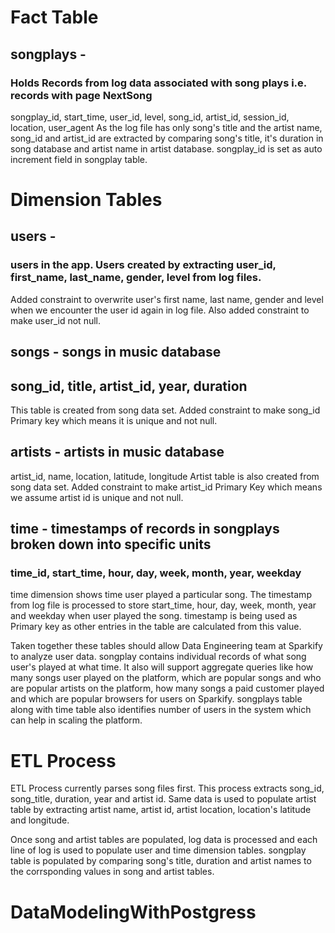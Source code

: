 # Fact Table
## songplays - 
### Holds Records from log data associated with song plays i.e. records with page NextSong
songplay_id, start_time, user_id, level, song_id, artist_id, session_id, location, user_agent
As the log file has only song's title and the artist name, song_id and artist_id are extracted 
by comparing song's title, it's duration in song database and artist name in artist database.
songplay_id is set as auto increment field in songplay table.

# Dimension Tables
## users - 
### users in the app. Users created by extracting user_id, first_name, last_name, gender, level from log files.
Added constraint to overwrite user's first name, last name, gender and level when we encounter the user id again in log 
file. Also added constraint to make user_id not null. 

## songs - songs in music database
## song_id, title, artist_id, year, duration
This table is created from song data set. Added constraint to make song_id Primary key which means it is unique and not 
null.
 
## artists - artists in music database
artist_id, name, location, latitude, longitude
Artist table is also created from song data set. Added constraint to make artist_id Primary Key which means we assume 
 artist id is unique and not null.

## time - timestamps of records in songplays broken down into specific units
### time_id, start_time, hour, day, week, month, year, weekday
time dimension shows time user played a particular song. The timestamp from log file is processed to store
start_time, hour, day, week, month, year and weekday when user played the song. timestamp is being used as Primary key as 
other entries in the table are calculated from this value.

Taken together these tables should allow Data Engineering team at Sparkify to analyze user data. songplay contains 
individual records of what song user's played at what time. It also will support aggregate queries like 
how many songs user played on the platform, which are popular songs and who are popular artists on the 
platform, how many songs a paid customer played and which are popular browsers for users on Sparkify.  songplays table along
with time table also identifies number of users in the system which can help in scaling the platform.  

# ETL Process
ETL Process currently parses song files first. This process extracts song_id, song_title, duration, year and artist id. 
Same data is used to populate artist table by extracting artist name, artist id, artist location, location's latitude and longitude.

Once song and artist tables are populated, log data is processed and each line of log is used to populate user and time dimension tables.
songplay table is populated by comparing song's title, duration and artist names to the corrsponding values in song and artist tables. 




# DataModelingWithPostgress
